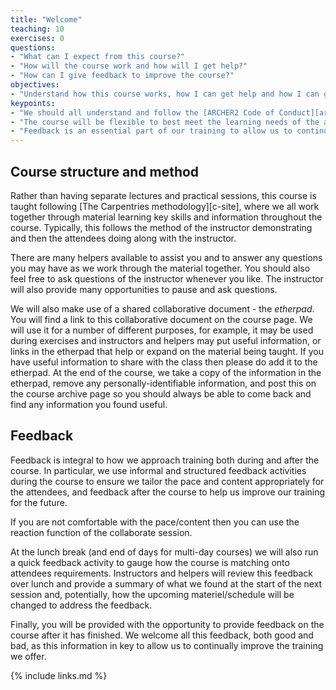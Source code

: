 ```yaml
---
title: "Welcome"
teaching: 10
exercises: 0
questions:
- "What can I expect from this course?"
- "How will the course work and how will I get help?"
- "How can I give feedback to improve the course?"
objectives:
- "Understand how this course works, how I can get help and how I can give feedback."
keypoints:
- "We should all understand and follow the [ARCHER2 Code of Conduct][archer2-tcoc] to ensure this course is conducted in the best teaching environment."
- "The course will be flexible to best meet the learning needs of the attendees."
- "Feedback is an essential part of our training to allow us to continue to improve and make sure the course is as useful as possible to attendees."
---
```


## Course structure and method

Rather than having separate lectures and practical sessions, this course is taught following [The Carpentries methodology][c-site],
where we all work together through material learning key skills and information throughout the course.
Typically, this follows the method of the instructor demonstrating and then the attendees doing along with the instructor.

There are many helpers available to assist you and to answer any questions you may have as we work through the material together.
You should also feel free to ask questions of the instructor whenever you like.
The instructor will also provide many opportunities to pause and ask questions.

We will also make use of a shared collaborative document - the *etherpad*.
You will find a link to this collaborative document on the course page.
We will use it for a number of different purposes, for example, it may be used during exercises and instructors and helpers may put useful information,
or links in the etherpad that help or expand on the material being taught.
If you have useful information to share with the class then please do add it to the etherpad.
At the end of the course, we take a copy of the information in the etherpad,
remove any personally-identifiable information,
and post this on the course archive page so you should always be able to come back and find any information you found useful.

## Feedback

Feedback is integral to how we approach training both during and after the course.
In particular, we use informal and structured feedback activities during the course to ensure we tailor the pace and content appropriately for the attendees,
and feedback after the course to help us improve our training for the future.

If you are not comfortable with the pace/content then you can use the reaction function of the collaborate session.

At the lunch break (and end of days for multi-day courses) we will also run a quick feedback activity to gauge how the course is matching onto attendees requirements.
Instructors and helpers will review this feedback over lunch and provide a summary of what we found at the start of the next session and, potentially, how the upcoming materiel/schedule will be changed to address the feedback.

Finally, you will be provided with the opportunity to provide feedback on the course after it has finished.
We welcome all this feedback, both good and bad, as this information in key to allow us to continually improve the training we offer.

{% include links.md %}
